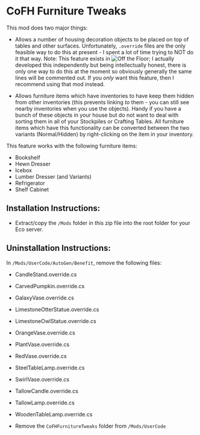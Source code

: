 # CoFH Furniture Tweaks

This mod does two major things:

- Allows a number of housing decoration objects to be placed on top of tables and other surfaces. Unfortunately, `.override` files are the only feasible way to do this at present - I spent a lot of time trying to NOT do it that way. Note: This feature exists in ![Off the Floor](https://mod.io/g/eco/m/off-the-floor); I actually developed this independently but being intellectually honest, there is only one way to do this at the moment so obviously generally the same lines will be commented out. If you *only* want this feature, then I recommend using that mod instead.

- Allows furniture items which have inventories to have keep them hidden from other inventories (this prevents linking *to* them - you can still see nearby inventories when you use the objects). Handy if you have a bunch of these objects in your house but do not want to deal with sorting them in all of your Stockpiles or Crafting Tables. All furniture items which have this functionality can be converted between the two variants (Normal/Hidden) by right-clicking on the item in your inventory.

This feature works with the following furniture items:

- Bookshelf
- Hewn Dresser
- Icebox
- Lumber Dresser (and Variants)
- Refrigerator
- Shelf Cabinet

## Installation Instructions:

- Extract/copy the `/Mods` folder in this zip file into the root folder for your Eco server.

## Uninstallation Instructions:

In `/Mods/UserCode/AutoGen/Benefit`, remove the following files:
- CandleStand.override.cs
- CarvedPumpkin.override.cs
- GalaxyVase.override.cs
- LimestoneOtterStatue.override.cs
- LimestoneOwlStatue.override.cs
- OrangeVase.override.cs
- PlantVase.override.cs
- RedVase.override.cs
- SteelTableLamp.override.cs
- SwirlVase.override.cs
- TallowCandle.override.cs
- TallowLamp.override.cs
- WoodenTableLamp.override.cs

- Remove the `CoFHFurnitureTweaks` folder from `/Mods/UserCode`